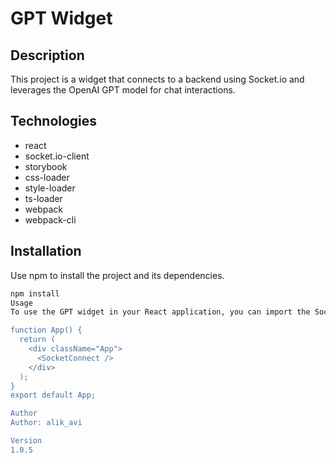 # GPT Widget

## Description
This project is a widget that connects to a backend using Socket.io and leverages the OpenAI GPT model for chat interactions.

## Technologies

- react
- socket.io-client
- storybook
- css-loader
- style-loader
- ts-loader
- webpack
- webpack-cli

## Installation

Use npm to install the project and its dependencies.

```bash
npm install
Usage
To use the GPT widget in your React application, you can import the SocketConnect component and integrate it as needed. Here's an example:

function App() {
  return (
    <div className="App">
      <SocketConnect />
    </div>
  );
}
export default App;

Author
Author: alik_avi

Version
1.0.5
